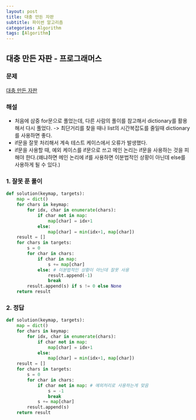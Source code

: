 ```yaml
---
layout: post
title: 대충 만든 자판
subtitle: 파이썬 알고리즘 
categories: Algorithm
tags: [Algorithm]
---
```

## 대충 만든 자판 - 프로그래머스

### 문제
[대충 만든 자판](https://school.programmers.co.kr/learn/courses/30/lessons/160586)

### 해설
* 처음에 삼중 for문으로 풀었는데, 다른 사람의 풀이를 참고해서 dictionary를 활용해서 다시 풀었다. -> 최단거리를 찾을 때나 list의 시간복잡도를 줄일때 dictionary를 사용하면 좋다.
* if문을 잘못 처리해서 계속 테스트 케이스에서 오류가 발생했다.
* if문을 사용할 때, 예외 케이스를 if문으로 쓰고 메인 논리는 if문을 사용하는 것을 피해야 한다.(왜냐하면 메인 논리에 if를 사용하면 이분법적인 상황이 아닌데 else를 사용하게 될 수 있다.)

### 1. 잘못 푼 풀이
```python
def solution(keymap, targets):    
    map = dict()
    for chars in keymap:
        for idx, char in enumerate(chars):
            if char not in map:
                map[char] = idx+1
            else:
                map[char] = min(idx+1, map[char])
    result = []
    for chars in targets:
        s = 0
        for char in chars:
            if char in map:
                s += map[char]
            else: # 이분법적인 상황이 아닌데 잘못 사용
                result.append(-1) 
                break
        result.append(s) if s != 0 else None
    return result     
```

### 2. 정답
```python
def solution(keymap, targets):    
    map = dict()
    for chars in keymap:
        for idx, char in enumerate(chars):
            if char not in map:
                map[char] = idx+1
            else:
                map[char] = min(idx+1, map[char])
    result = []
    for chars in targets:
        s = 0
        for char in chars:
            if char not in map: # 예외처리로 사용하는게 맞음
                s = -1
                break
            s += map[char]
        result.append(s) 
    return result
        
```